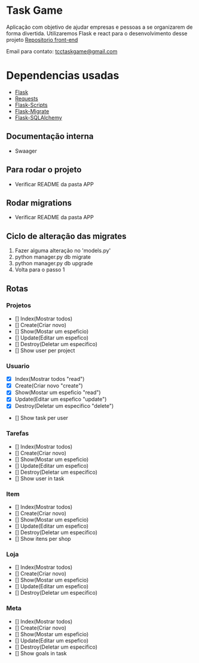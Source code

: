 # Task Game 
Aplicação com objetivo de ajudar empresas e pessoas a se organizarem de forma divertida.
Utilizaremos Flask e react para o desenvolvimento desse projeto
[Repositorio front-end](https://github.com/Task-Game/task-game-front)

Email para contato: [tcctaskgame@gmail.com](tcctaskgame@gmail.com)

# Dependencias usadas
- [Flask](https://flask.palletsprojects.com/en/1.1.x)
- [Requests](https://requests.readthedocs.io/en/master/)
- [Flask-Scripts](https://flask-script.readthedocs.io/en/latest/)
- [Flask-Migrate](https://flask-migrate.readthedocs.io/en/latest/)
- [Flask-SQLAlchemy](https://flask-sqlalchemy.palletsprojects.com/en/2.x/)

## Documentação interna
- Swaager

## Para rodar o projeto
- Verificar README da pasta APP

## Rodar migrations
- Verificar README da pasta APP


## Ciclo de alteração das migrates
1. Fazer alguma alteração no 'models.py'
2. python manager.py db migrate
3. python manager.py db upgrade
4. Volta para o passo 1 

## Rotas
### Projetos
- [] Index(Mostrar todos)
- [] Create(Criar novo)
- [] Show(Mostar um espeficio)
- [] Update(Editar um espefico)
- [] Destroy(Deletar um especifico)
- [] Show user per project

### Usuario
- [x] Index(Mostrar todos "read")
- [x] Create(Criar novo "create")
- [x] Show(Mostar um espeficio "read")
- [x] Update(Editar um espefico "update")
- [x] Destroy(Deletar um especifico "delete")
- [] Show task per user

### Tarefas
- [] Index(Mostrar todos)
- [] Create(Criar novo)
- [] Show(Mostar um espeficio)
- [] Update(Editar um espefico)
- [] Destroy(Deletar um especifico)
- [] Show user in task

### Item
- [] Index(Mostrar todos)
- [] Create(Criar novo)
- [] Show(Mostar um espeficio)
- [] Update(Editar um espefico)
- [] Destroy(Deletar um especifico)
- [] Show itens per shop

### Loja
- [] Index(Mostrar todos)
- [] Create(Criar novo)
- [] Show(Mostar um espeficio)
- [] Update(Editar um espefico)
- [] Destroy(Deletar um especifico)

### Meta
- [] Index(Mostrar todos)
- [] Create(Criar novo)
- [] Show(Mostar um espeficio)
- [] Update(Editar um espefico)
- [] Destroy(Deletar um especifico)
- [] Show goals in task

